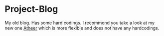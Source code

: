# Project-Blog

My old blog. Has some hard codings. I recommend you take a look at my new one [Atheer](https://github.com/Morr0/Atheer) which is more flexible and does not have any hardcodings.
